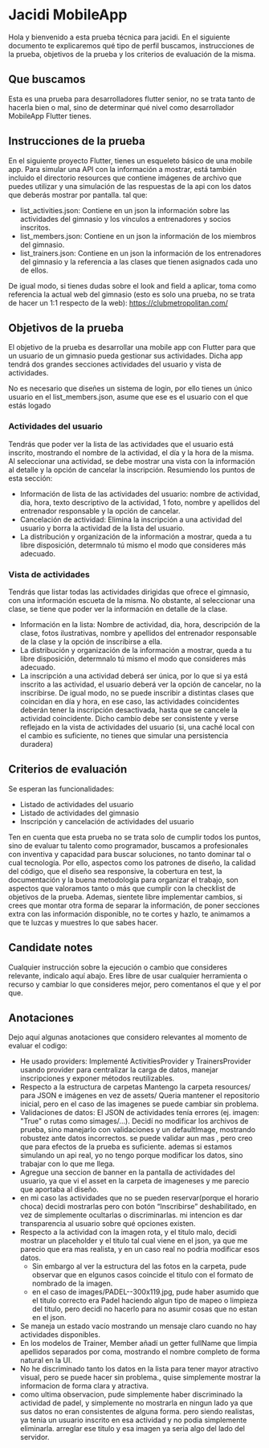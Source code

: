 # Jacidi MobileApp
Hola y bienvenido a esta prueba técnica para jacidi. En el siguiente documento te explicaremos qué tipo de perfil buscamos, instrucciones de la prueba, objetivos de la prueba y los criterios de evaluación de la misma.

## Que buscamos
Esta es una prueba para desarrolladores flutter senior, no se trata tanto de hacerla bien o mal, sino de determinar qué nivel como desarrollador MobileApp Flutter tienes.

## Instrucciones de la prueba
En el siguiente proyecto Flutter, tienes un esqueleto básico de una mobile app. Para simular una API con la información a mostrar, está también incluido el directorio resources que contiene imágenes de archivo que puedes utilizar y una simulación de las respuestas de la api con los datos que deberás mostrar por pantalla. tal que:
- list_activities.json: Contiene en un json la información sobre las actividades del gimnasio y los vínculos a entrenadores y socios inscritos.
- list_members.json: Contiene en un json la información de los miembros del gimnasio.
- list_trainers.json: Contiene en un json la información de los entrenadores del gimnasio y la referencia a las clases que tienen asignados cada uno de ellos.

De igual modo, si tienes dudas sobre el look and field a aplicar, toma como referencia la actual web del gimnasio (esto es solo una prueba, no se trata de hacer un 1:1 respecto de la web): https://clubmetropolitan.com/

## Objetivos de la prueba
El objetivo de la prueba es desarrollar una mobile app con Flutter para que un usuario de un gimnasio pueda gestionar sus actividades. Dicha app tendrá dos grandes secciones actividades del usuario y vista de actividades.

No es necesario que diseñes un sistema de login, por ello tienes un único usuario en el list_members.json, asume que ese es el usuario con el que estás logado

### Actividades del usuario
Tendrás que poder ver la lista de las actividades que el usuario está inscrito, mostrando el nombre de la actividad, el día y la hora de la misma. Al seleccionar una actividad, se debe mostrar una vista con la información al detalle y la opción de cancelar la inscripción.
Resumiendo los puntos de esta sección:
* Información de lista de las actividades del usuario: nombre de actividad, dia, hora, texto descriptivo de la actividad, 1 foto, nombre y apellidos del entrenador responsable y la opción de cancelar.
* Cancelación de actividad: Elimina la inscripción a una actividad del usuario y borra la actividad de la lista del usuario.
* La distribución y organización de la información a mostrar, queda a tu libre disposición, determnalo tú mismo el modo que consideres más adecuado.

### Vista de actividades
Tendrás que listar todas las actividades dirigidas que ofrece el gimnasio, con una información escueta de la misma. No obstante, al seleccionar una clase, se tiene que poder ver la información en detalle de la clase.
* Información en la lista: Nombre de actividad, dia, hora, descripción de la clase, fotos ilustrativas, nombre y apellidos del entrenador responsable de la clase y la opción de inscribirse a ella.
* La distribución y organización de la información a mostrar, queda a tu libre disposición, determnalo tú mismo el modo que consideres más adecuado.
* La inscripción a una actividad deberá ser única, por lo que si ya está inscrito a las actividad, el usuario deberá ver la opción de cancelar, no la inscribirse. De igual modo, no se puede inscribir a distintas clases que coincidan en día y hora, en ese caso, las actividades coincidentes deberán tener la inscripción desactivada, hasta que se cancele la actividad coincidente. Dicho cambio debe ser consistente y verse reflejado en la vista de actividades del usuario (si, una caché local con el cambio es suficiente, no tienes que simular una persistencia duradera)

## Criterios de evaluación
Se esperan las funcionalidades:
* Listado de actividades del usuario
* Listado de actividades del gimnasio
* Inscripción y cancelación de actividades del usuario

Ten en cuenta que esta prueba no se trata solo de cumplir todos los puntos, sino de evaluar tu talento como programador, buscamos a profesionales con inventiva y capacidad para buscar soluciones, no tanto dominar tal o cual tecnología. Por ello, aspectos como los patrones de diseño, la calidad del código, que el diseño sea responsive, la cobertura en test, la documentación y la buena metodología para organizar el trabajo, son aspectos que valoramos tanto o más que cumplir con la checklist de objetivos de la prueba.
Ademas, sientete libre implementar cambios, si crees que montar otra forma de separar la información, de poner secciones extra con las información disponible, no te cortes y hazlo, te animamos a que te luzcas y muestres lo que sabes hacer.

## Candidate notes
Cualquier instrucción sobre la ejecución o cambio que consideres relevante, indicalo aquí abajo. Eres libre de usar cualquier herramienta o recurso y cambiar lo que consideres mejor, pero comentanos el que y el por que.

## Anotaciones 
Dejo aquí algunas anotaciones que considero relevantes al momento de evaluar el codigo:
- He usado providers: Implementé ActivitiesProvider y TrainersProvider usando provider para centralizar la carga de datos, manejar inscripciones y exponer métodos reutilizables.
- Respecto a la estructura de carpetas Mantengo la carpeta resources/ para JSON e imágenes en vez de assets/ Queria mantener el repositorio inicial, pero en el caso de las imagenes se puede cambiar sin problema.
- Validaciones de datos: El JSON de actividades tenía errores (ej. imagen: "True" o rutas como simages/...). Decidí no modificar los archivos de prueba, sino manejarlo con validaciones y un defaultImage, mostrando robustez ante datos incorrectos. se puede validar aun mas , pero creo que para efectos de la prueba es suficiente. ademas si estamos simulando un api real, yo no tengo porque modificar los datos, sino trabajar con lo que me llega. 
- Agregue una seccion de banner en la pantalla de actividades del usuario, ya que vi el asset en la carpeta de imageneses y me parecio que aportaba al diseño.
- en mi caso las actividades que no se pueden reservar(porque el horario choca)  decidi mostrarlas pero con botón “Inscribirse” deshabilitado, en vez de simplemente ocultarlas o discriminarlas. mi intencion es dar transparencia al usuario sobre qué opciones existen.
- Respecto a la actividad con la imagen rota, y el titulo malo, decidi mostrar un placeholder y el titulo tal cual viene en el json, ya que me parecio que era mas realista, y en un caso real no podria modificar esos datos. 
  - Sin embargo al ver la estructura del las fotos en la carpeta, pude observar que en elgunos casos coincide el titulo con el formato de nombrado de la imagen.
  - en el caso de images/PADEL--300x119.jpg, pude haber asumido que el titulo correcto era Padel haciendo algun tipo de mapeo o limpieza del titulo, pero decidi no hacerlo para no asumir cosas que no estan en el json.
- Se maneja un estado vacío mostrando un mensaje claro cuando no hay actividades disponibles.
- En los modelos de Trainer, Member  añadí un getter  fullName que limpia apellidos separados por coma, mostrando el nombre completo de forma natural en la UI. 
- No he discriminado tanto los datos en la lista para tener mayor atractivo visual, pero se puede hacer sin problema., quise simplemente mostrar la informacion de forma clara y atractiva.
- como ultima observacion, pude simplemente haber discriminado la actividad de padel, y simplemente no mostrarla en ningun lado ya que sus datos no eran consistentes de alguna forma. pero siendo realistas, ya tenia un usuario inscrito en esa actividad y no podia simplemente eliminarla. arreglar ese titulo y esa imagen ya seria algo del lado del servidor. 